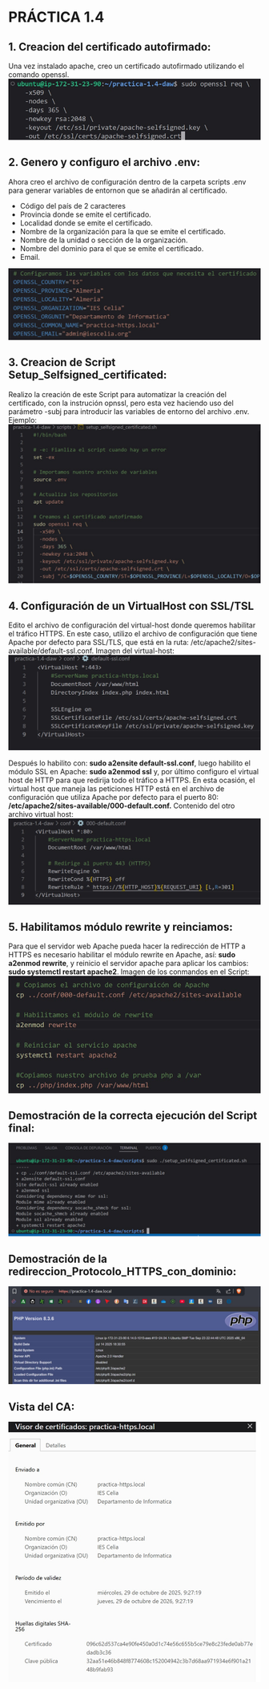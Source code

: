 # PRÁCTICA  1.4

## 1. Creacion del certificado autofirmado:
Una vez instalado apache, creo un certificado autofirmado utilizando el comando openssl.
![openssl](./images/paso_01.jpg)

## 2. Genero y configuro el archivo .env:
Ahora creo el archivo de configuración dentro de la carpeta scripts .env para generar variables de entornon que se añadirán al certificado.

* Código del país de 2 caracteres 
* Provincia donde se emite el certificado.
* Localidad donde se emite el certificado.
* Nombre de la organización para la que se emite el certificado.
* Nombre de la unidad o sección de la organización.
* Nombre del dominio para el que se emite el certificado.
* Email.
  
![Realizacion](./images/paso_02.jpg)

## 3. Creacion de Script Setup_Selfsigned_certificated:
Realizo la creación de este Script para automatizar la creación del certificado, con la instrución opnssl, pero esta vez haciendo uso del parámetro -subj para introducir las variables de entorno del archivo .env. Ejemplo:
![Realizacion](./images/paso_03.jpg)

## 4. Configuración de un VirtualHost con SSL/TSL
Edito el archivo de configuración del virtual-host donde queremos habilitar el tráfico HTTPS. En este caso, utilizo el archivo de configuración que tiene Apache por defecto para SSL/TLS, que está en la ruta: /etc/apache2/sites-available/default-ssl.conf. Imagen del virtual-host: 
![Realizacion](./images/paso_04.jpg) 

Después lo habilito con: **sudo a2ensite default-ssl.conf**, luego habilito el módulo SSL en Apache: **sudo a2enmod ssl** y, por último configuro el virtual host de HTTP para que redirija todo el tráfico a HTTPS. En esta ocasión, el virtual host que maneja las peticiones HTTP está en el archivo de configuración que utiliza Apache por defecto para el puerto 80: **/etc/apache2/sites-available/000-default.conf.**
Contenido del otro archivo virtual host:
![Realizacion](./images/paso_05.jpg) 


## 5. Habilitamos módulo rewrite y reinciamos:
Para que el servidor web Apache pueda hacer la redirección de HTTP a HTTPS es necesario habilitar el módulo rewrite en Apache, así: **sudo a2enmod rewrite**, y reinicio el servidor apache para aplicar los
cambios: **sudo systemctl restart apache2**. 
Imagen de los conmandos en el Script:
![Realizacion](./images/paso_06.jpg) 

## Demostración de la correcta ejecución del Script final:
![Realizacion](./images/Ejecucion_Script_CA.jpg) 

## Demostración de la redireccion_Protocolo_HTTPS_con_dominio:
![Realizacion](./images/Redireccion_Protocolo_HTTPS.jpg) 

## Vista del CA:
![Realizacion](./images/visor_certificado_practica.jpg) 



















